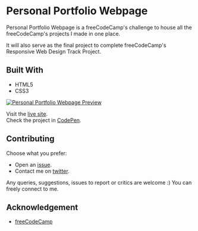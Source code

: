 # Personal Portfolio Webpage

Personal Portfolio Webpage is a freeCodeCamp's challenge to house all the freeCodeCamp's projects I made in one place.

It will also serve as the final project to complete freeCodeCamp's Responsive Web Design Track Project.


## Built With

- HTML5
- CSS3

[![Personal Portfolio Webpage Preview](img/preview.gif "Personal Portfolio Webpage Preview")](https://genesisgabiola.github.io/fcc-projects/personal-portfolio-webpage/)

Visit the [live site](https://genesisgabiola.github.io/fcc-projects/personal-portfolio-webpage/).  
Check the project in [CodePen](https://codepen.io/genesisgabiola/full/MzJpqg).


## Contributing

Choose what you prefer:

- Open an [issue](https://github.com/genesisgabiola/fcc-projects/issues).
- Contact me on [twitter](http://twitter.com/genesisgabiola).

Any queries, suggestions, issues to report or critics are welcome :) You can freely connect to me.


## Acknowledgement

- [freeCodeCamp](https://www.freecodecamp.org/)
